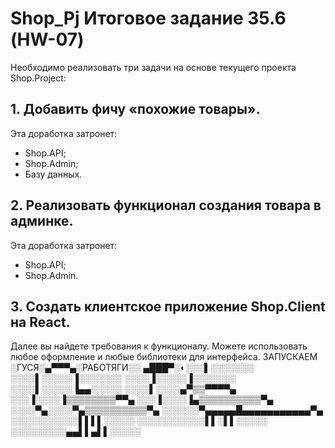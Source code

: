 # Shop_Pj Итоговое задание 35.6 (HW-07)

Необходимо реализовать три задачи на основе текущего проекта Shop.Project:

## 1. Добавить фичу «похожие товары».

Эта доработка затронет:

- Shop.API;
- Shop.Admin;
- Базу данных.

## 2. Реализовать функционал создания товара в админке.

Эта доработка затронет:

- Shop.API;
- Shop.Admin.

## 3. Создать клиентское приложение Shop.Client на React.

Далее вы найдете требования к функционалу. Можете использовать любое оформление и любые библиотеки для интерфейса.
    ЗАПУСКАЕМ
░ГУСЯ░▄▀▀▀▄░РАБОТЯГИ░░
▄███▀░◐░░░▌░░░░░░░
░░░░▌░░░░░▐░░░░░░░
░░░░▐░░░░░▐░░░░░░░
░░░░▌░░░░░▐▄▄░░░░░
░░░░▌░░░░▄▀▒▒▀▀▀▀▄
░░░▐░░░░▐▒▒▒▒▒▒▒▒▀▀▄
░░░▐░░░░▐▄▒▒▒▒▒▒▒▒▒▒▀▄
░░░░▀▄░░░░▀▄▒▒▒▒▒▒▒▒▒▒▀▄
░░░░░░▀▄▄▄▄▄█▄▄▄▄▄▄▄▄▄▄▄▀▄
░░░░░░░░░░░▌▌▌▌░░░░░
░░░░░░░░░░░▌▌░▌▌░░░░░
░░░░░░░░░▄▄▌▌▄▌▌░░░░░
